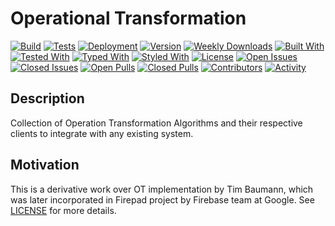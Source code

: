 # Operational Transformation

[![Build](https://github.com/Progyan1997/Operational-Transformation/actions/workflows/build.yml/badge.svg)](https://github.com/Progyan1997/Operational-Transformation/actions/workflows/build.yml)
[![Tests](https://github.com/Progyan1997/Operational-Transformation/actions/workflows/tests.yml/badge.svg)](https://github.com/Progyan1997/Operational-Transformation/actions/workflows/tests.yml)
[![Deployment](https://github.com/Progyan1997/Operational-Transformation/actions/workflows/deploy.yml/badge.svg?branch=v0.1.0)](https://github.com/Progyan1997/Operational-Transformation/actions/workflows/deploy.yml)
[![Version](https://img.shields.io/npm/v/@operational-transformation/plaintext)](https://www.npmjs.com/package/@operational-transformation/plaintext)
[![Weekly Downloads](https://img.shields.io/npm/dw/@operational-transformation/plaintext)](https://www.npmjs.com/package/@operational-transformation/plaintext)
[![Built With](https://img.shields.io/badge/built%20with-webpack-green)](https://webpack.js.org)
[![Tested With](https://img.shields.io/badge/tested%20with-jest-yellowgreen)](https://jestjs.io)
[![Typed With](https://img.shields.io/badge/typed%20with-TypeScript-blue)](https://www.typescriptlang.org)
[![Styled With](https://img.shields.io/badge/code_style-prettier-ff69b4.svg?style=flat-square&label=styled%20with)](https://prettier.io)
[![License](https://img.shields.io/badge/license-MIT-yellow)](LICENSE)
[![Open Issues](https://img.shields.io/github/issues-raw/Progyan1997/Operational-Transformation)](https://github.com/Progyan1997/Operational-Transformation/issues)
[![Closed Issues](https://img.shields.io/github/issues-closed-raw/Progyan1997/Operational-Transformation)](https://github.com/Progyan1997/Operational-Transformation/issues?q=is%3Aissue+is%3Aclosed)
[![Open Pulls](https://img.shields.io/github/issues-pr-raw/Progyan1997/Operational-Transformation)](https://github.com/Progyan1997/Operational-Transformation/pulls)
[![Closed Pulls](https://img.shields.io/github/issues-pr-closed-raw/Progyan1997/Operational-Transformation)](https://github.com/Progyan1997/Operational-Transformation/pulls?q=is%3Apr+is%3Aclosed)
[![Contributors](https://img.shields.io/github/contributors/Progyan1997/Operational-Transformation)](https://github.com/Progyan1997/Operational-Transformation/graphs/contributors)
[![Activity](https://img.shields.io/github/last-commit/Progyan1997/Operational-Transformation?label=most%20recent%20activity)](https://github.com/Progyan1997/Operational-Transformation/pulse)

## Description

Collection of Operation Transformation Algorithms and their respective clients to integrate with any existing system.

## Motivation

This is a derivative work over OT implementation by Tim Baumann, which was later incorporated in Firepad project by Firebase team at Google. See [LICENSE](LICENSE) for more details.
